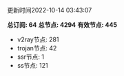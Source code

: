 更新时间2022-10-14 03:43:07

**总订阅: 64**
**总节点: 4294**
**有效节点: 445**
- v2ray节点: 281
- trojan节点: 42
- ssr节点: 1
- ss节点: 121
